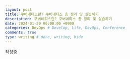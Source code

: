 ```yaml
---
layout: post
title: 쿠버네티스란? 쿠버네티스 총 정리 및 실습하기
description: 쿠버네티스란? 쿠버네티스 총 정리 및 실습하기
date: 2024-01-20 00:00:00 +0900
categories: DevOps # Develop, Life, DevOps, Conference
comments: true
type: writing # done, writing, hide
---
```


작성중
